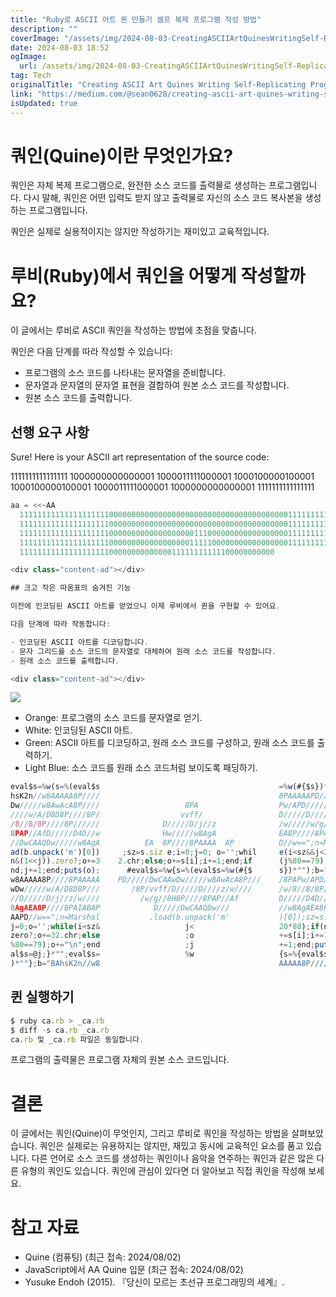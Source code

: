 ```yaml
---
title: "Ruby로 ASCII 아트 퀸 만들기 셀프 복제 프로그램 작성 방법"
description: ""
coverImage: "/assets/img/2024-08-03-CreatingASCIIArtQuinesWritingSelf-ReplicatingProgramsinRuby_0.png"
date: 2024-08-03 18:52
ogImage: 
  url: /assets/img/2024-08-03-CreatingASCIIArtQuinesWritingSelf-ReplicatingProgramsinRuby_0.png
tag: Tech
originalTitle: "Creating ASCII Art Quines Writing Self-Replicating Programs in Ruby"
link: "https://medium.com/@sean0628/creating-ascii-art-quines-writing-self-replicating-programs-in-ruby-c5d1f7a1c4e0"
isUpdated: true
---
```





# 쿼인(Quine)이란 무엇인가요?

쿼인은 자체 복제 프로그램으로, 완전한 소스 코드를 출력물로 생성하는 프로그램입니다. 다시 말해, 쿼인은 어떤 입력도 받지 않고 출력물로 자신의 소스 코드 복사본을 생성하는 프로그램입니다.

쿼인은 실제로 실용적이지는 않지만 작성하기는 재미있고 교육적입니다.

# 루비(Ruby)에서 쿼인을 어떻게 작성할까요?

<div class="content-ad"></div>

이 글에서는 루비로 ASCII 쿼인을 작성하는 방법에 초점을 맞춥니다. 

쿼인은 다음 단계를 따라 작성할 수 있습니다:

- 프로그램의 소스 코드를 나타내는 문자열을 준비합니다.
- 문자열과 문자열의 문자열 표현을 결합하여 원본 소스 코드를 작성합니다.
- 원본 소스 코드를 출력합니다.

## 선행 요구 사항

<div class="content-ad"></div>

Sure! Here is your ASCII art representation of the source code:


1111111111111111
1000000000000001
1000011111000001
1000100000100001
1000100000100001
1000011111000001
1000000000000001
1111111111111111


<div class="content-ad"></div>

```js
aa = <<~AA
  11111111111111111111000000000000000000000000000000000000000011111111111111111111
  11111111111111111111000000000000000000000000000000000000000011111111111111111111
  11111111111111111111000000000000000000011100000000000000000011111111111111111111
  11111111111111111111000000000000000000111110000000000000000011111111111111111111
  111111111111111111110000000000000011111111111100000000000

<div class="content-ad"></div>

## 크고 작은 따옴표의 숨겨진 기능

이전에 인코딩된 ASCII 아트를 얻었으니 이제 루비에서 퀸을 구현할 수 있어요.

다음 단계에 따라 작동합니다:

- 인코딩된 ASCII 아트를 디코딩합니다.
- 문자 그리드를 소스 코드의 문자열로 대체하여 원래 소스 코드를 작성합니다.
- 원래 소스 코드를 출력합니다.

<div class="content-ad"></div>

```
<img src="/assets/img/2024-08-03-CreatingASCIIArtQuinesWritingSelf-ReplicatingProgramsinRuby_0.png" />

- Orange: 프로그램의 소스 코드를 문자열로 얻기.
- White: 인코딩된 ASCII 아트.
- Green: ASCII 아트를 디코딩하고, 원래 소스 코드를 구성하고, 원래 소스 코드를 출력하기.
- Light Blue: 소스 코드를 원래 소스 코드처럼 보이도록 패딩하기.

```js
eval$s=%w(s=%(eval$s                                        =%w(#{$s})*"");b="BA
hsK2n//w8AAAAA8P////                                        8PAAAAAPD/////DwCAAw
Dw/////w8AwAcA8P////                   8PA                  Pw/APD/////DwD8PwDw/
////w/A/D8D8P////8P/                  vvff/                 D/////D////z/w/////w
/8//8/8P////8P//////              D/////D/j//z              /w/////w/g//8H8P////
8PAP//AfD/////D4D//w              Hw/////w8AgA              EA8P////8PAIABAPD///
//DwCAAQDw/////w8AgA          EA  8P////8PAAAA  AP          D//w==";n=Marshal.lo
ad(b.unpack('m')[0])     ;sz=s.siz e;i=0;j=0; o='';whil     e(i<sz&&j<20*80);if(
n&(1<<j)).zero?;o+=3    2.chr;else;o+=s[i];i+=1;end;if      (j%80==79);o+="\n";e
nd;j+=1;end;puts(o);      #eval$s=%w{s=%(eval$s=%w(#{$      s})*"");b="BAhsK2n//
w8AAAAA8P////8PAAAAA    PD/////DwCAAwDw/////w8AwAcA8P///    /8PAPw/APD/////DwD8P
wDw/////w/A/D8D8P///       /8P/vvff/D/////D////z/w////      /w/8//8/8P////8P////
//D/////D/j//z/w////         /w/g//8H8P////8PAP//Af         D/////D4D//wHw/////w
8AgAEA8P////8PAIABAP            D/////DwCAAQDw///           //w8AgAEA8P////8PAAA
AAPD//w==";n=Marshal           .load(b.unpack('m'           )[0]);sz=s.size;i=0;
j=0;o='';while(i<sz&                   j<                   20*80);if(n&(1<<j)).
zero?;o+=32.chr;else                   ;o                   +=s[i];i+=1;end;if(j
%80==79);o+="\n";end                   ;j                   +=1;end;puts(o);q@ev
al$s=@j;}*"";eval$s=                   %w                   {s=%{eval$s=%w(#{$s}
)*""};b="BAhsK2n//w8                                        AAAAA8P////8PAAA)*""
```

## 퀸 실행하기


<div class="content-ad"></div>

```js
$ ruby ca.rb > _ca.rb
$ diff -s ca.rb _ca.rb
ca.rb 및 _ca.rb 파일은 동일합니다.
```

프로그램의 출력물은 프로그램 자체의 원본 소스 코드입니다.

# 결론

이 글에서는 쿼인(Quine)이 무엇인지, 그리고 루비로 쿼인을 작성하는 방법을 살펴보았습니다. 쿼인은 실제로는 유용하지는 않지만, 재밌고 동시에 교육적인 요소를 품고 있습니다. 다른 언어로 소스 코드를 생성하는 쿼인이나 음악을 연주하는 쿼인과 같은 많은 다른 유형의 쿼인도 있습니다. 쿼인에 관심이 있다면 더 알아보고 직접 쿼인을 작성해 보세요.

<div class="content-ad"></div>

# 참고 자료

- Quine (컴퓨팅) (최근 접속: 2024/08/02)
- JavaScript에서 AA Quine 입문 (최근 접속: 2024/08/02)
- Yusuke Endoh (2015). 『당신이 모르는 초선규 프로그래밍의 세계』.